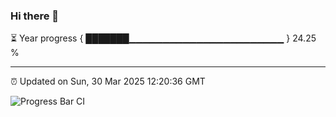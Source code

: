 ### Hi there 👋

⏳ Year progress { ███████▁▁▁▁▁▁▁▁▁▁▁▁▁▁▁▁▁▁▁▁▁▁▁ } 24.25 %

---

⏰ Updated on Sun, 30 Mar 2025 12:20:36 GMT

![Progress Bar CI](https://github.com/code-lakshay/GitHub-Actions-Demo/workflows/Progress%20Bar%20CI/badge.svg)
